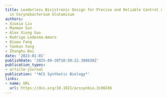 ```yaml
---
title: Leaderless Bicistronic Design for Precise and Reliable Control of Gene Expression
  in Corynebacterium Glutamicum
authors:
- Xiuxia Liu
- Manman Sun
- Alex Xiong Gao
- Rodrigo Ledesma‐Amaro
- Qiuwu Fang
- Yankun Yang
- Zhonghu Bai
date: '2023-01-01'
publishDate: '2025-09-30T18:50:22.380638Z'
publication_types:
- article-journal
publication: '*ACS Synthetic Biology*'
links:
- name: URL
  url: https://doi.org/10.1021/acssynbio.3c00246
---
```

